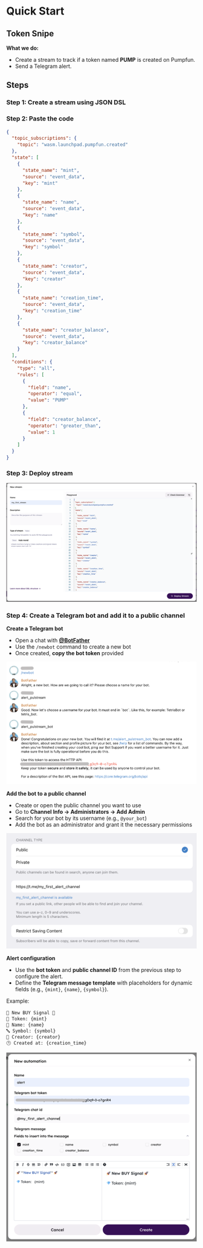# Quick Start

## Token Snipe  

**What we do:**  
- Create a stream to track if a token named **PUMP** is created on Pumpfun.  
- Send a Telegram alert.  

## Steps  

### Step 1: Create a stream using JSON DSL  

### Step 2: Paste the code  

```json
{
  "topic_subscriptions": {
    "topic": "wasm.launchpad.pumpfun.created"
  },
  "state": [
    {
      "state_name": "mint",
      "source": "event_data",
      "key": "mint"
    },
    {
      "state_name": "name",
      "source": "event_data",
      "key": "name"
    },
    {
      "state_name": "symbol",
      "source": "event_data",
      "key": "symbol"
    },
    {
      "state_name": "creator",
      "source": "event_data",
      "key": "creator"
    },
    {
      "state_name": "creation_time",
      "source": "event_data",
      "key": "creation_time"
    },
    {
      "state_name": "creator_balance",
      "source": "event_data",
      "key": "creator_balance"
    }
  ],
  "conditions": {
    "type": "all",
    "rules": [
      {
        "field": "name",
        "operator": "equal",
        "value": "PUMP"
      },
      {
        "field": "creator_balance",
        "operator": "greater_than",
        "value": 1
      }
    ]
  }
}
```

### Step 3: Deploy stream

![First stream](./first_stream.png)

### Step 4: Create a Telegram bot and add it to a public channel

**Create a Telegram bot**

- Open a chat with **[@BotFather](https://t.me/BotFather)**  
- Use the `/newbot` command to create a new bot  
- Once created, **copy the bot token** provided  

![Create bot](./create_bot.png)

**Add the bot to a public channel**

- Create or open the public channel you want to use  
- Go to **Channel Info → Administrators → Add Admin**  
- Search for your bot by its username (e.g., `@your_bot`)  
- Add the bot as an administrator and grant it the necessary permissions

![Create channel](./create_public_channel.png)

**Alert configuration**

- Use the **bot token** and **public channel ID** from the previous step to configure the alert.  
- Define the **Telegram message template** with placeholders for dynamic fields (e.g., `{mint}`, `{name}`, `{symbol}`).

Example:
```
🚀 New BUY Signal 🚀
💎 Token: {mint}
📛 Name: {name}
🔤 Symbol: {symbol}
👤 Creator: {creator}
🕒 Created at: {creation_time}
```

![Create alert](./alert.png)